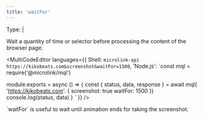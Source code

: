 ```yaml
---
title: 'waitFor'
--- 
```


Type: <TypeContainer><Type children='<number>'/> | <Type children='<string>'/></TypeContainer><br/>

Wait a quantity of time or selector before processing the content of the browser page.

<MultiCodeEditor languages={{
  Shell: `microlink-api https://kikobeats.com&screenshot&waitFor=1500`,
  'Node.js': `const mql = require('@microlink/mql')
 
module.exports = async () => {
  const { status, data, response } = await mql(
    'https://kikobeats.com'. { 
      screenshot: true
      waitFor: 1500
  })
  console.log(status, data)
}
  `
  }} 
/>

<Figcaption>`waitFor` is useful to wait until animation ends for taking the screenshot.</Figcaption>
